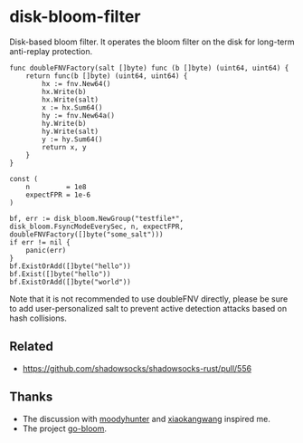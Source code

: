 # disk-bloom-filter

Disk-based bloom filter. It operates the bloom filter on the disk for long-term anti-replay protection.

```golang
func doubleFNVFactory(salt []byte) func (b []byte) (uint64, uint64) {
	return func(b []byte) (uint64, uint64) {
		hx := fnv.New64()
		hx.Write(b)
		hx.Write(salt)
		x := hx.Sum64()
		hy := fnv.New64a()
		hy.Write(b)
		hy.Write(salt)
		y := hy.Sum64()
		return x, y
	}
}

const (
    n         = 1e8
    expectFPR = 1e-6
)

bf, err := disk_bloom.NewGroup("testfile*", disk_bloom.FsyncModeEverySec, n, expectFPR, doubleFNVFactory([]byte("some_salt")))
if err != nil {
    panic(err)
}
bf.ExistOrAdd([]byte("hello"))
bf.Exist([]byte("hello"))
bf.ExistOrAdd([]byte("world"))
```

Note that it is not recommended to use doubleFNV directly, please be sure to add user-personalized salt to prevent active detection attacks based on hash collisions.

## Related

+ https://github.com/shadowsocks/shadowsocks-rust/pull/556

## Thanks

+ The discussion with [moodyhunter](https://github.com/moodyhunter) and [xiaokangwang](https://github.com/xiaokangwang) inspired me.
+ The project [go-bloom](https://github.com/riobard/go-bloom/blob/master/filter.go).
